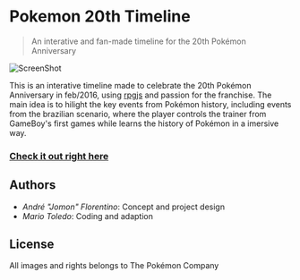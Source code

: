 # Pokemon 20th Timeline
> An interative and fan-made timeline for the 20th Pokémon Anniversary

![ScreenShot](https://mariotoledo.github.io/Pokemon20thTimeline/metaPokemonTimeline.jpg)

This is an interative timeline made to celebrate the 20th Pokémon Anniversary in feb/2016, using [rpgjs](http://rpgjs.com/) and passion for the franchise. The main idea is to hilight the key events from Pokémon history, including events from the brazilian scenario, where the player controls the trainer from GameBoy's first games while learns the history of Pokémon in a imersive way.

### [Check it out right here](https://mariotoledo.github.io/Pokemon20thTimeline)

## Authors
- *André "Jomon" Florentino*: Concept and project design
- *Mario Toledo*: Coding and adaption

## License
All images and rights belongs to The Pokémon Company